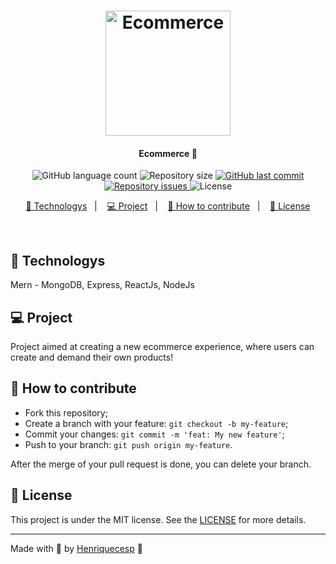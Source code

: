 <h1 align="center">
    <img alt="Ecommerce" title="#delicinhas" src=".github/ecommerce.png" width="200px" />
</h1>

<h4 align="center">
  Ecommerce 🛒
</h4>
<p align="center">
  <img alt="GitHub language count" src="https://img.shields.io/github/languages/count/Henriquecesp/Ecommerce-FullStack-MERN?style=for-the-badge&logo=appveyor">

  <img alt="Repository size" src="https://img.shields.io/github/repo-size/Henriquecesp/Ecommerce-FullStack-MERN?style=for-the-badge&logo=appveyor">

  <a href="https://github.com/Henriquecesp/Ecommerce-FullStack-MERN/commits/master">
    <img alt="GitHub last commit" src="https://img.shields.io/github/last-commit/Henriquecesp/Ecommerce-FullStack-MERN?style=for-the-badge&logo=appveyor">
  </a>

  <a href="https://github.com/Henriquecesp/Ecommerce-FullStack-MERN/issues">
    <img alt="Repository issues" src="https://img.shields.io/github/issues/Henriquecesp/Ecommerce-FullStack-MERN?style=for-the-badge&logo=appveyor">
  </a>

  <img alt="License" src="https://img.shields.io/badge/license-MIT-brightgreen?style=for-the-badge&logo=appveyor">
</p>

<p align="center">
  <a href="#-technologys">🚀 Technologys</a>&nbsp;&nbsp;&nbsp;|&nbsp;&nbsp;&nbsp;
  <a href="#-project">💻 Project</a>&nbsp;&nbsp;&nbsp;|&nbsp;&nbsp;&nbsp;
  <a href="#-how-to-contribute">🤔 How to contribute</a>&nbsp;&nbsp;&nbsp;|&nbsp;&nbsp;&nbsp;
  <a href="#-license">📝 License</a>
</p>

<br>

## 🚀 Technologys

Mern - MongoDB, Express, ReactJs, NodeJs

## 💻 Project

Project aimed at creating a new ecommerce experience, where users can create and demand their own products!

## 🤔 How to contribute

- Fork this repository;
- Create a branch with your feature: `git checkout -b my-feature`;
- Commit your changes: `git commit -m 'feat: My new feature'`;
- Push to your branch: `git push origin my-feature`.

After the merge of your pull request is done, you can delete your branch.

## 📝 License

This project is under the MIT license. See the [LICENSE](LICENSE) for more details.

---

Made with 🖤 by [Henriquecesp](https://github.com/Henriquecesp) :wave:
